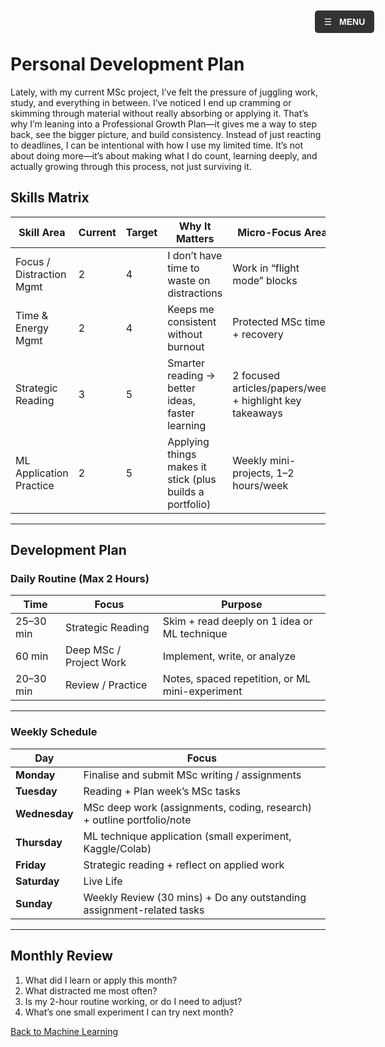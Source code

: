 # Personal Development Plan

Lately, with my current MSc project, I’ve felt the pressure of juggling work, study, and everything in between. I’ve noticed I end up cramming or skimming through material without really absorbing or applying it. That’s why I’m leaning into a Professional Growth Plan—it gives me a way to step back, see the bigger picture, and build consistency. Instead of just reacting to deadlines, I can be intentional with how I use my limited time. It’s not about doing more—it’s about making what I do count, learning deeply, and actually growing through this process, not just surviving it.

## Skills Matrix

| Skill Area               | Current | Target | Why It Matters                                             | Micro-Focus Area                                     |
|--------------------------|---------|--------|------------------------------------------------------------|------------------------------------------------------|
| Focus / Distraction Mgmt | 2       | 4      | I don’t have time to waste on distractions               | Work in “flight mode” blocks                         |
| Time & Energy Mgmt       | 2       | 4      | Keeps me consistent without burnout                       | Protected MSc time + recovery                        |
| Strategic Reading        | 3       | 5      | Smarter reading → better ideas, faster learning            | 2 focused articles/papers/week + highlight key takeaways |
| ML Application Practice  | 2       | 5      | Applying things makes it stick (plus builds a portfolio)| Weekly mini-projects, 1–2 hours/week                |

---

## Development Plan

### Daily Routine (Max 2 Hours)

| Time       | Focus                  | Purpose                                              |
|------------|------------------------|------------------------------------------------------|
| 25–30 min  | Strategic Reading      | Skim + read deeply on 1 idea or ML technique         |
| 60 min     | Deep MSc / Project Work| Implement, write, or analyze                         |
| 20–30 min  | Review / Practice      | Notes, spaced repetition, or ML mini-experiment      |

---

### Weekly Schedule

| **Day**       | **Focus**                                                    |
|---------------|--------------------------------------------------------------|
| **Monday**    | Finalise and submit MSc writing / assignments                |
| **Tuesday**   | Reading + Plan week’s MSc tasks                             |
| **Wednesday** | MSc deep work (assignments, coding, research) + outline portfolio/note |
| **Thursday**  | ML technique application (small experiment, Kaggle/Colab)   |
| **Friday**    | Strategic reading + reflect on applied work                 |
| **Saturday**  | Live Life    |
| **Sunday**    | Weekly Review (30 mins) + Do any outstanding assignment-related tasks |


---

## Monthly Review

1. What did I learn or apply this month?  
2. What distracted me most often?  
3. Is my 2-hour routine working, or do I need to adjust?  
4. What’s one small experiment I can try next month?


[Back to Machine Learning](/machine_learning/)


<div id="hamburgerMenu">
  <input type="checkbox" id="menuToggle" />
  <label for="menuToggle" id="menuButton">
    &#9776; <span id="menuLabel">MENU</span>
  </label>

  <nav id="menuLinks">
    <a href="/" onclick="document.getElementById('menuToggle').checked = false;">Home</a>
    <a href="/machine_learning/" onclick="document.getElementById('menuToggle').checked = false;">Machine Learning</a>
    <a href="/pdp/" onclick="document.getElementById('menuToggle').checked = false;">Professional Development Plan</a>
  </nav>
</div>

<style>
  #hamburgerMenu {
    position: fixed;
    top: 20px;
    right: 20px;
    z-index: 1000;
    font-family: Arial, sans-serif;
  }

  #menuToggle {
    display: none;
  }

  #menuButton {
    background: #333;
    color: white;
    padding: 10px 15px;
    cursor: pointer;
    border-radius: 5px;
    display: inline-block;
    user-select: none;
  }

  #menuLabel {
    margin-left: 8px;
    font-weight: bold;
    color: white;
  }

  #menuLinks {
    max-height: 0;
    overflow: hidden;
    transition: max-height 0.3s ease-out;
    background: #333;
    margin-top: 10px;
    border-radius: 5px;
    box-shadow: 0 0 10px rgba(0,0,0,0.1);
  }

  #menuLinks a {
    display: block;
    padding: 10px 15px;
    text-decoration: none;
    color: white;
  }

  #menuLinks a:hover {
    background-color: rgb(90, 91, 97);
  }

  #menuToggle:checked ~ #menuLinks {
    max-height: 500px; /* Enough space to show links */
  }
 
  
</style>